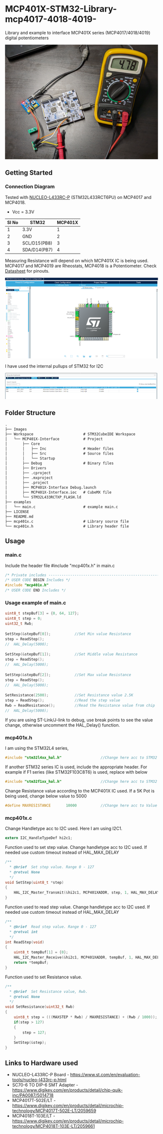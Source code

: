 # MCP401X-STM32-Library-mcp4017-4018-4019-

Library and example to interface MCP401X series (MCP4017/4018/4019) digital potentiometers

![](Images/Img.jpg)

## Getting Started

### Connection Diagram

Tested with [NUCLEO-L433RC-P](https://www.st.com/en/evaluation-tools/nucleo-l433rc-p.html) (STM32L433RCT6PU) on MCP4017 and MCP4018. 
- Vcc = 3.3V

|Sl No |      STM32                    |  MCP401X    |
|------|-------------------------------|-------------|                                   
| 1    | 3.3V                          | 1           |
| 2    | GND                           | 2           |
| 3    | SCL/D15(PB8)                  | 3           |
| 4    | SDA/D14(PB7)                  | 4           |

Measuring Resistance will depend on which MCP401X IC is being used. 
MCP4017 and MCP4019 are Rheostats, MCP4018 is a Potentiometer. Check [Datasheet](https://ww1.microchip.com/downloads/en/DeviceDoc/22147a.pdf) for pinouts.

![](Images/STM32_Connection.png)

I have used the internal pullups of STM32 for I2C

![](Images/pullup.png)

## Folder Structure

    .
    ├── Images
    ├── Workspace 						# STM32CubeIDE Workspace          
    │   └── MCP401X-Interface 			# Project
    │   	├── Core         
    │   	│   ├── Inc 				# Header files
    │   	│   ├── Src 				# Source files 
    │   	│   └── Startup
    │   	├── Debug 					# Binary files 
	│   	├── Drivers 
	│   	├── .cproject 
	│   	├── .mxproject 
	│   	├── .project 
	│   	├── MCP401X-Interface Debug.launch 
	│   	├── MCP401X-Interface.ioc 	# CubeMX file
	│   	└── STM32L433RCTXP_FLASH.ld		
	├── examples                		 	
	│   └── main.c 						# example main.c
	├── LICENSE              			
	├── README.md             			
	├── mcp401x.c 						# Library source file 
	└── mcp401x.h 						# Library header file 
   

## Usage

### main.c

Include the header file #include "mcp401x.h" in main.c

```c
/* Private includes ----------------------------------------------------------*/
/* USER CODE BEGIN Includes */
#include "mcp401x.h"
/* USER CODE END Includes */
```
### Usage example of main.c

```c
uint8_t stepBuf[3] = {0, 64, 127};
uint8_t step = 0;
uint32_t Rwb;

SetStep(&stepBuf[0]);			//Set Min value Resistance
step = ReadStep();
//	HAL_Delay(5000);

SetStep(&stepBuf[1]);			//Set Middle value Resistance
step = ReadStep();
//  HAL_Delay(5000);

SetStep(&stepBuf[2]);			//Set Max value Resistance
step = ReadStep();
//	HAL_Delay(5000);

SetResistance(2500);			//Set Resistance value 2.5K
step = ReadStep();				//Read the step value
Rwb = ReadResistance();			//Read the Resistance value from chip
//	HAL_Delay(5000);
```

If you are using ST-Link/J-link to debug, use break points to see the value change, otherwise uncomment the HAL_Delay() function. 

### mcp401x.h

I am using the STM32L4 series,
```c
#include "stm32l4xx_hal.h"					//Change here acc to STM32 series used
```
If another STM32 series IC is used, include the appropriate header. For example if F1 series (like STM32F103C8T6) is used, replace with below 

```c
#include "stm32f1xx_hal.h"					//Change here acc to STM32 series used
```

Change Resistance value according to the MCP401X IC used. If a 5K Pot is being used, change below value to 5000 

```c
#define MAXRESISTANCE    	10000     		//Change here acc to Value of MCP401X
```

### mcp401x.c

Change Handletype acc to I2C used. Here I am using I2C1.

```c
extern I2C_HandleTypeDef hi2c1;
```

Function used to set step value. Change handletype acc to I2C used. If needed use custom timeout instead of HAL_MAX_DELAY

```c
/**
  * @brief  Set step value. Range 0 - 127
  * @retval None
  */
void SetStep(uint8_t *step)
{
	HAL_I2C_Master_Transmit(&hi2c1, MCP401XADDR, step, 1, HAL_MAX_DELAY);
}
```

Function used to read step value. Change handletype acc to I2C used. If needed use custom timeout instead of HAL_MAX_DELAY

```c
/**
  * @brief  Read step value. Range 0 - 127
  * @retval int
  */
int ReadStep(void)
{
	uint8_t tempBuf[1] = {0};
	HAL_I2C_Master_Receive(&hi2c1, MCP401XADDR, tempBuf, 1, HAL_MAX_DELAY);
	return *tempBuf;
}
```

Function used to set Resistance value. 

```c
/**
  * @brief  Set Resistance value, Rwb.
  * @retval None
  */
void SetResistance(uint32_t Rwb)
{
	uint8_t step = (((MAXSTEP * Rwb) / MAXRESISTANCE) + (Rwb / 1000));;
	if(step > 127)
	{
		step = 127;
	}
	SetStep(&step);
}

```

## Links to Hardware used

- NUCLEO-L433RC-P Board - https://www.st.com/en/evaluation-tools/nucleo-l433rc-p.html
- SC70-6 TO DIP-6 SMT Adapter - https://www.digikey.com/en/products/detail/chip-quik-inc/PA0087/5014718
- MCP4017T-502E/LT - https://www.digikey.com/en/products/detail/microchip-technology/MCP4017T-502E-LT/2059659
- MCP4018T-103E/LT - https://www.digikey.com/en/products/detail/microchip-technology/MCP4018T-103E-LT/2059661